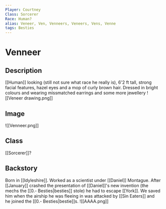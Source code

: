 ```yaml
---
Player: Courtney
Class: Sorcerer
Race: Human?
alias: Veneer, Ven, Venneers, Veneers, Vens, Venne
tags: Besties
---
```

# Venneer
## Description
[[Human]] looking (still not sure what race he really is), 6'2 ft tall, strong facial features, hazel eyes and a mop of curly brown hair. Dressed in bright colours and wearing missmatched earrings and some more jewellery
![[Veneer drawing.png]]
## Image
![[Venneer.png]]
## Class
[[Sorcerer]]?
## Backstory
Born in [[Idyleshire]]. Worked as a scientist under [[Daniel]] Montague. After [[January]] crashed the presentation of [[Daniel]]'s new invention (the mechs the [[0.- Besties|besties]] stole) he had to escape [[York]]. We saved him when the airship he was fleeing in was attacked by [[Sin Eaters]] and he joined the [[0.- Besties|bestie]]s.
![[AAAA.png]]